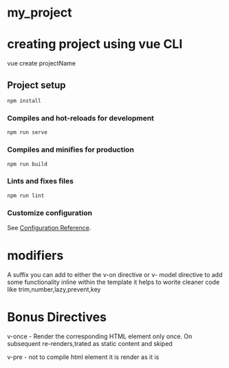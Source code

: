 # my_project

# creating project using vue CLI

vue create projectName

## Project setup

```
npm install
```

### Compiles and hot-reloads for development

```
npm run serve
```

### Compiles and minifies for production

```
npm run build
```

### Lints and fixes files

```
npm run lint
```

### Customize configuration

See [Configuration Reference](https://cli.vuejs.org/config/).

# modifiers

A suffix you can add to either the v-on directive or v- model directive to add some functionality inline within the template it helps to worite cleaner code
like trim,number,lazy,prevent,key

# Bonus Directives

v-once - Render the corresponding HTML element only once. On subsequent re-renders,trated as static content and skiped

v-pre - not to compile html element it is render as it is
